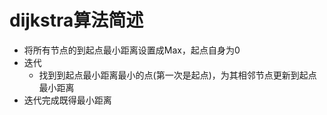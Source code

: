 # dijkstra算法简述
* 将所有节点的到起点最小距离设置成Max，起点自身为0
* 迭代
  * 找到到起点最小距离最小的点(第一次是起点)，为其相邻节点更新到起点最小距离
* 迭代完成既得最小距离 